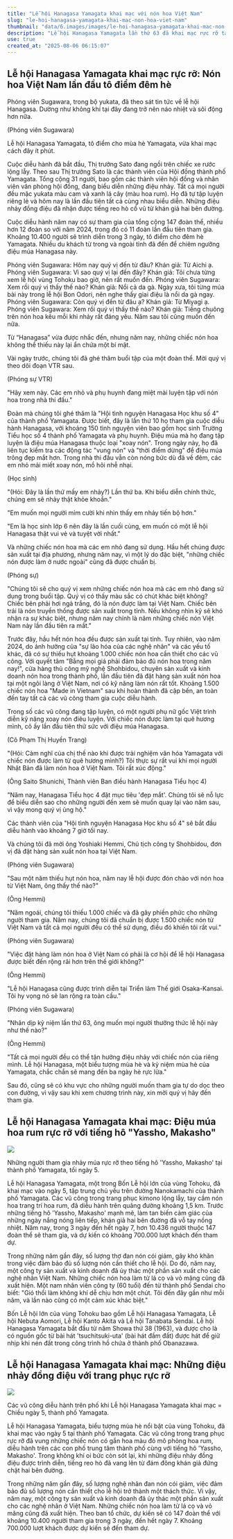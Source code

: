 ```yaml
---
title: "Lễ hội Hanagasa Yamagata khai mạc với nón hoa Việt Nam"
slug: "le-hoi-hanagasa-yamagata-khai-mac-non-hoa-viet-nam"
thumbnail: "data/6.images/images/le-hoi-hanagasa-yamagata-khai-mac-non-hoa-viet-nam.webp"
description: "Lễ hội Hanagasa Yamagata lần thứ 63 đã khai mạc rực rỡ tại Nhật Bản. Năm nay, nón hoa truyền thống được sản xuất tại Việt Nam lần đầu tiên ra mắt, giải quyết tình trạng thiếu hụt nghệ nhân và mang đến nét quốc tế cho lễ hội. Bài viết nêu bật sự tham gia sôi nổi của các nhóm nhảy và sự đón nhận nồng nhiệt từ du khách."
use: true
created_at: "2025-08-06 06:15:07"
---
```


## Lễ hội Hanagasa Yamagata khai mạc rực rỡ: Nón hoa Việt Nam lần đầu tô điểm đêm hè

Phóng viên Sugawara, trong bộ yukata, đã theo sát tin tức về lễ hội Hanagasa. Dường như không khí tại đây đang trở nên náo nhiệt và sôi động hơn nữa.

(Phóng viên Sugawara)

Lễ hội Hanagasa Yamagata, tô điểm cho mùa hè Yamagata, vừa khai mạc cách đây ít phút.

Cuộc diễu hành đã bắt đầu, Thị trưởng Sato đang ngồi trên chiếc xe rước lộng lẫy. Theo sau Thị trưởng Sato là các thành viên của Hội đồng thành phố Yamagata. Tổng cộng 31 người, bao gồm các thành viên hội đồng và nhân viên văn phòng hội đồng, đang biểu diễn những điệu nhảy. Tất cả mọi người đều mặc yukata màu cam và xanh lá cây (màu hoa rum). Họ đã tự tập luyện riêng lẻ và hôm nay là lần đầu tiên tất cả cùng nhau biểu diễn. Những điệu nhảy đồng điệu đã nhận được tiếng reo hò cổ vũ từ khán giả hai bên đường.

Cuộc diễu hành năm nay có sự tham gia của tổng cộng 147 đoàn thể, nhiều hơn 12 đoàn so với năm 2024, trong đó có 11 đoàn lần đầu tiên tham gia. Khoảng 10.400 người sẽ trình diễn trong 3 ngày, tô điểm cho đêm hè Yamagata. Nhiều du khách từ trong và ngoài tỉnh đã đến để chiêm ngưỡng điệu múa Hanagasa này.

Phóng viên Sugawara: Hôm nay quý vị đến từ đâu?
Khán giả: Từ Aichi ạ.
Phóng viên Sugawara: Vì sao quý vị lại đến đây?
Khán giả: Tôi chưa từng xem lễ hội vùng Tohoku bao giờ, nên rất muốn đến.
Phóng viên Sugawara: Xem rồi quý vị thấy thế nào?
Khán giả: Nổi cả da gà. Ngày xưa, tôi từng múa bài này trong lễ hội Bon Odori, nên nghe thấy giai điệu là nổi da gà ngay.
Phóng viên Sugawara: Còn quý vị đến từ đâu ạ?
Khán giả: Từ Miyagi ạ.
Phóng viên Sugawara: Xem rồi quý vị thấy thế nào?
Khán giả: Tiếng chuông trên nón hoa kêu mỗi khi nhảy rất đáng yêu. Năm sau tôi cũng muốn đến nữa.

Từ “Hanagasa” vừa được nhắc đến, nhưng năm nay, những chiếc nón hoa không thể thiếu này lại ẩn chứa một bí mật.

Vài ngày trước, chúng tôi đã ghé thăm buổi tập của một đoàn thể. Mời quý vị theo dõi đoạn VTR sau.

(Phóng sự VTR)

"Hãy xem này. Các em nhỏ và phụ huynh đang miệt mài luyện tập với nón hoa trong nhà thi đấu."

Đoàn mà chúng tôi ghé thăm là "Hội tình nguyện Hanagasa Học khu số 4" của thành phố Yamagata. Được biết, đây là lần thứ 10 họ tham gia cuộc diễu hành Hanagasa, với khoảng 150 tình nguyện viên bao gồm học sinh Trường Tiểu học số 4 thành phố Yamagata và phụ huynh. Điệu múa mà họ đang tập luyện là điệu múa Hanagasa thuộc loại "xoay nón". Trong ngày này, họ đã liên tục kiểm tra các động tác "vung nón" và "thời điểm dừng" để điệu múa trông đẹp mắt hơn. Trong nhà thi đấu vẫn còn nóng bức dù đã về đêm, các em nhỏ mải miết xoay nón, mồ hôi nhễ nhại.

(Học sinh)

"(Hỏi: Đây là lần thứ mấy em nhảy?) Lần thứ ba. Khi biểu diễn chính thức, chúng em sẽ nhảy thật khỏe khoắn."

"Em muốn mọi người mỉm cười khi nhìn thấy em nhảy tiến bộ hơn."

"Em là học sinh lớp 6 nên đây là lần cuối cùng, em muốn có một lễ hội Hanagasa thật vui vẻ và tuyệt vời nhất."

Và những chiếc nón hoa mà các em nhỏ đang sử dụng. Hầu hết chúng được sản xuất tại địa phương, nhưng năm nay, vì một lý do đặc biệt, "những chiếc nón được làm ở nước ngoài" cũng đã được chuẩn bị.

(Phóng sự)

"Chúng tôi sẽ cho quý vị xem những chiếc nón hoa mà các em nhỏ đang sử dụng trong buổi tập. Quý vị có thấy màu sắc có chút khác biệt không? Chiếc bên phải hơi ngả trắng, đó là nón được làm tại Việt Nam. Chiếc bên trái là nón truyền thống được sản xuất trong tỉnh. Nếu không nhìn kỹ sẽ khó nhận ra sự khác biệt, nhưng năm nay chính là năm những chiếc nón Việt Nam này lần đầu tiên ra mắt."

Trước đây, hầu hết nón hoa đều được sản xuất tại tỉnh. Tuy nhiên, vào năm 2024, do ảnh hưởng của "sự lão hóa của các nghệ nhân" và các yếu tố khác, đã có sự thiếu hụt khoảng 1.000 chiếc nón hoa cần thiết cho các vũ công. Với quyết tâm "Bằng mọi giá phải đảm bảo đủ nón hoa trong năm nay!", cửa hàng thủ công mỹ nghệ Shohbidou, chuyên sản xuất và kinh doanh nón hoa trong thành phố, lần đầu tiên đã đặt hàng sản xuất nón hoa tại một ngôi làng ở Việt Nam, nơi có kỹ năng làm nón rất tốt. Khoảng 1.500 chiếc nón hoa "Made in Vietnam" sau khi hoàn thành đã cập bến, an toàn đến tay tất cả các vũ công tham gia cuộc diễu hành.

Trong số các vũ công đang tập luyện, có một người phụ nữ gốc Việt trình diễn kỹ năng xoay nón điêu luyện. Với chiếc nón được làm tại quê hương mình, cô ấy lần đầu tiên thử sức với điệu múa Hanagasa.

(Cô Phạm Thị Huyền Trang)

"(Hỏi: Cảm nghĩ của chị thế nào khi được trải nghiệm văn hóa Yamagata với chiếc nón được làm từ quê hương mình?) Tôi thực sự rất vui khi mọi người Nhật Bản đã làm nón hoa ở Việt Nam. Tôi rất xúc động."

(Ông Saito Shunichi, Thành viên Ban điều hành Hanagasa Tiểu học 4)

"Năm nay, Hanagasa Tiểu học 4 đặt mục tiêu 'đẹp mắt'. Chúng tôi sẽ nỗ lực để biểu diễn sao cho những người đến xem sẽ muốn quay lại vào năm sau, vì vậy mong quý vị ủng hộ."

Các thành viên của "Hội tình nguyện Hanagasa Học khu số 4" sẽ bắt đầu diễu hành vào khoảng 7 giờ tối nay.

Và chúng tôi đã mời ông Yoshiaki Hemmi, Chủ tịch công ty Shohbidou, đơn vị đã đặt hàng sản xuất nón hoa tại Việt Nam.

(Phóng viên Sugawara)

"Sau một năm thiếu hụt nón hoa, năm nay lễ hội được đón chào với nón hoa từ Việt Nam, ông thấy thế nào?"

(Ông Hemmi)

"Năm ngoái, chúng tôi thiếu 1.000 chiếc và đã gây phiền phức cho những người tham gia. Năm nay, chúng tôi đã chuẩn bị được 1.500 chiếc nón từ Việt Nam và tất cả mọi người đều có thể sử dụng, điều đó khiến tôi rất vui."

(Phóng viên Sugawara)

"Việc đặt hàng làm nón hoa ở Việt Nam có phải là cơ hội để lễ hội Hanagasa được biết đến rộng rãi hơn trên thế giới không?"

(Ông Hemmi)

"Lễ hội Hanagasa cũng được trình diễn tại Triển lãm Thế giới Osaka-Kansai. Tôi hy vọng nó sẽ lan rộng ra toàn cầu."

(Phóng viên Sugawara)

"Nhân dịp kỷ niệm lần thứ 63, ông muốn mọi người thưởng thức lễ hội này như thế nào?"

(Ông Hemmi)

"Tất cả mọi người đều có thể tận hưởng điệu nhảy với chiếc nón của riêng mình. Lễ hội Hanagasa, một biểu tượng mùa hè và kỷ niệm mùa hè của Yamagata, chắc chắn sẽ mang đến ba ngày hè rực lửa."

Sau đó, cũng sẽ có khu vực cho những người muốn tham gia tự do dọc theo con đường, vì vậy sau khi xem chương trình này, xin mời quý vị hãy đến tham gia.

## Lễ hội Hanagasa Yamagata khai mạc: Điệu múa hoa rum rực rỡ với tiếng hô "Yassho, Makasho"

![](/images/20250805-00000181-san-000-1-view.webp)

Những người tham gia nhảy múa rực rỡ theo tiếng hô 'Yassho, Makasho' tại thành phố Yamagata, tối ngày 5.

Lễ hội Hanagasa Yamagata, một trong Bốn Lễ hội lớn của vùng Tohoku, đã khai mạc vào ngày 5, tập trung chủ yếu trên đường Nanokamachi của thành phố Yamagata. Các vũ công trong trang phục kimono lộng lẫy, tay cầm nón hoa trang trí hoa rum, đã diễu hành trên quãng đường khoảng 1,5 km. Trước những tiếng hô 'Yassho, Makasho' mạnh mẽ, làm tan biến cảm giác của những ngày nắng nóng liên tiếp, khán giả hai bên đường đã vỗ tay nồng nhiệt. Năm nay, trong 3 ngày đến hết ngày 7, hơn 10.436 người thuộc 147 đoàn thể sẽ tham gia, và dự kiến có khoảng 700.000 lượt khách đến tham dự.

Trong những năm gần đây, số lượng thợ đan nón cói giảm, gây khó khăn trong việc đảm bảo đủ số lượng nón cần thiết cho lễ hội. Do đó, năm nay, một công ty sản xuất và kinh doanh đã ủy thác một phần sản xuất cho các nghệ nhân Việt Nam. Những chiếc nón hoa làm từ lá cọ và vỏ măng cũng đã xuất hiện. Một nam nhân viên công ty (60 tuổi) đến từ thành phố Sendai cho biết: "Gió thổi làm không khí dễ chịu hơn một chút. Tôi đến đây gần như mỗi năm, và lần nào cũng có một cảm xúc khác biệt."

Bốn Lễ hội lớn của vùng Tohoku bao gồm Lễ hội Hanagasa Yamagata, Lễ hội Nebuta Aomori, Lễ hội Kanto Akita và Lễ hội Tanabata Sendai. Lễ hội Hanagasa Yamagata bắt đầu từ năm Showa thứ 38 (1963), và được cho là có nguồn gốc từ bài hát 'tsuchitsuki-uta' (bài hát đầm đất) được hát để giữ nhịp khi nén đất trong công trình hồ chứa ở thành phố Obanazawa.

## Lễ hội Hanagasa Yamagata khai mạc: Những điệu nhảy đồng điệu với trang phục rực rỡ

![](/images/20250805-00000185-kyodonews-000-3-view.webp)

Các vũ công diễu hành trên phố khi Lễ hội Hanagasa Yamagata khai mạc = Chiều ngày 5, thành phố Yamagata.

Lễ hội Hanagasa Yamagata, biểu tượng mùa hè nổi bật của vùng Tohoku, đã khai mạc vào ngày 5 tại thành phố Yamagata. Các vũ công trong trang phục rực rỡ đã vung những chiếc nón có gắn hoa màu đỏ mô phỏng hoa rum, diễu hành trên các con phố trung tâm thành phố cùng với tiếng hô 'Yassho, Makasho'. Trong không khí oi bức còn sót lại, khi những điệu nhảy đồng điệu được trình diễn, tiếng reo hò đã vang lên từ đám đông khán giả đứng chật hai bên đường.

Trong những năm gần đây, số lượng nghệ nhân đan nón cói giảm, việc đảm bảo đủ số lượng nón cần thiết cho lễ hội trở thành một thách thức. Vì vậy, năm nay, một công ty sản xuất và kinh doanh đã ủy thác một phần sản xuất cho các nghệ nhân ở Việt Nam. Những chiếc nón hoa làm từ lá cọ và vỏ măng cũng đã xuất hiện. Theo ban tổ chức, dự kiến sẽ có 147 đoàn thể với khoảng 10.400 người tham gia trong 3 ngày, đến hết ngày 7. Khoảng 700.000 lượt khách được dự kiến sẽ đến tham dự.